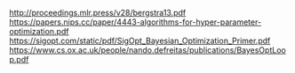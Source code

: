 http://proceedings.mlr.press/v28/bergstra13.pdf
https://papers.nips.cc/paper/4443-algorithms-for-hyper-parameter-optimization.pdf
https://sigopt.com/static/pdf/SigOpt_Bayesian_Optimization_Primer.pdf
https://www.cs.ox.ac.uk/people/nando.defreitas/publications/BayesOptLoop.pdf